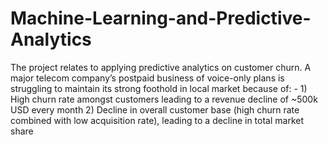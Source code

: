 # Machine-Learning-and-Predictive-Analytics
The project relates to applying predictive analytics on customer churn. A major telecom company’s postpaid business of voice-only plans is struggling to maintain its strong foothold in local market because of: - 1) High churn rate amongst customers leading to a revenue decline of ~500k USD every month  2) Decline in overall customer base (high churn rate combined with low acquisition rate), leading to a decline in total market share
